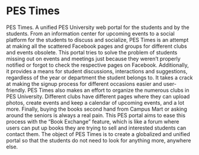 # PES Times

PES Times. A unified PES University web portal for the students and by the students. From an information center for upcoming events 
to a social platform for the students to discuss and socialize, PES Times is an attempt at making all the scattered Facebook pages and 
groups for different clubs and events obsolete. This portal tries to solve the problem of students missing out on events and meetings 
just because they weren’t properly notified or forgot to check the respective pages on Facebook. Additionally, it provides a means for 
student discussions, interactions and suggestions, regardless of the year or department the student belongs to. It takes a crack at 
making the signup process for different occasions easier and user-friendly. PES Times also makes an effort to organize the numerous clubs 
in PES University. Different clubs have different pages where they can upload photos, create events and keep a calendar of upcoming events, 
and a lot more. Finally, buying the books second hand from Campus Mart or asking around the seniors is always a real pain. This PES 
portal aims to ease this process with the “Book Exchange” feature, which is like a forum where users can put up books they are trying 
to sell and interested students can contact them. The object of PES Times is to create a globalized and unified portal so that the students 
do not need to look for anything more, anywhere else.
